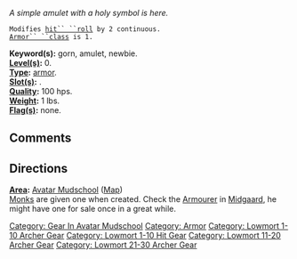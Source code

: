 *A simple amulet with a holy symbol is here.*

`Modifies `[`hit`` ``roll`](Hit_Roll "wikilink")` by 2 continuous.`  
[`Armor`` ``class`](Armor_Class "wikilink")` is 1.`

**Keyword(s):** gorn, amulet, newbie.  
**[Level(s)](Object_Level "wikilink"):** 0.  
**[Type](:Category:_Object_Types "wikilink"):**
[armor](:Category:_Armor "wikilink").  
**[Slot(s)](Object_Slots "wikilink"):** <worn around neck>.  
**[Quality](Object_Quality "wikilink"):** 100 hps.  
**[Weight](Object_Weight "wikilink"):** 1 lbs.  
**[Flag(s)](:Category:_Object_Flags "wikilink"):** none.  

## Comments

## Directions

**[Area](:Category:_Areas "wikilink"):** [Avatar
Mudschool](:Category:_Avatar_Mudschool "wikilink")
([Map](Avatar_Mudschool_Map "wikilink"))  
[Monks](:Category:Monks "wikilink") are given one when created. Check
the [Armourer](Armourer "wikilink") in
[Midgaard](:Category:_Midgaard "wikilink"), he might have one for sale
once in a great while.

[Category: Gear In Avatar
Mudschool](Category:_Gear_In_Avatar_Mudschool "wikilink") [Category:
Armor](Category:_Armor "wikilink") [Category: Lowmort 1-10 Archer
Gear](Category:_Lowmort_1-10_Archer_Gear "wikilink") [Category: Lowmort
1-10 Hit Gear](Category:_Lowmort_1-10_Hit_Gear "wikilink") [Category:
Lowmort 11-20 Archer
Gear](Category:_Lowmort_11-20_Archer_Gear "wikilink") [Category: Lowmort
21-30 Archer Gear](Category:_Lowmort_21-30_Archer_Gear "wikilink")
